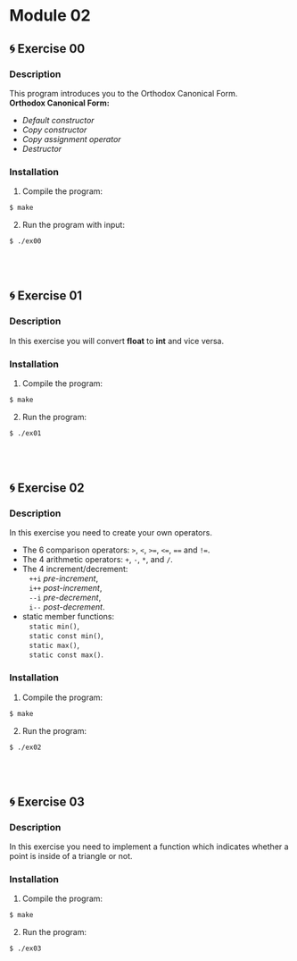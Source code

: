 # Module 02

## 🌀 Exercise 00
### Description
This program introduces you to the Orthodox Canonical Form. <br>
**Orthodox Canonical Form:**
- *Default constructor*
- *Copy constructor*
- *Copy assignment operator*
- *Destructor*

### Installation
1. Compile the program:
```bash 
$ make 
```
2. Run the program with input:
```bash 
$ ./ex00
```
<br>
<br>

## 🌀 Exercise 01
### Description
In this exercise you will convert **float** to **int** and vice versa.
<br>
### Installation
1. Compile the program:
```bash 
$ make 
```
2. Run the program:
```bash 
$ ./ex01
```
<br>
<br>

## 🌀 Exercise 02
### Description
In this exercise you need to create your own operators.
- The 6 comparison operators: `>`, `<`, `>=`, `<=`, `==` and `!=`.
- The 4 arithmetic operators: `+`, `-`, `*`, and `/`.
- The 4 increment/decrement: <br>
&nbsp;&nbsp; `++i` *pre-increment*, <br>
&nbsp;&nbsp; `i++` *post-increment*, <br>
&nbsp;&nbsp; `--i` *pre-decrement*, <br>
&nbsp;&nbsp; `i--` *post-decrement*.
- static member functions: <br>
&nbsp;&nbsp; `static min()`, <br>
&nbsp;&nbsp; `static const min()`, <br>
&nbsp;&nbsp; `static max()`, <br>
&nbsp;&nbsp; `static const max()`.

### Installation
1. Compile the program:
```bash 
$ make 
```
2. Run the program:
```bash 
$ ./ex02
```
<br>
<br>

## 🌀 Exercise 03
### Description
In this exercise you need to implement a function which indicates whether a point is inside of a triangle or not.
<br>
### Installation
1. Compile the program:
```bash 
$ make 
```
2. Run the program:
```bash 
$ ./ex03
```
